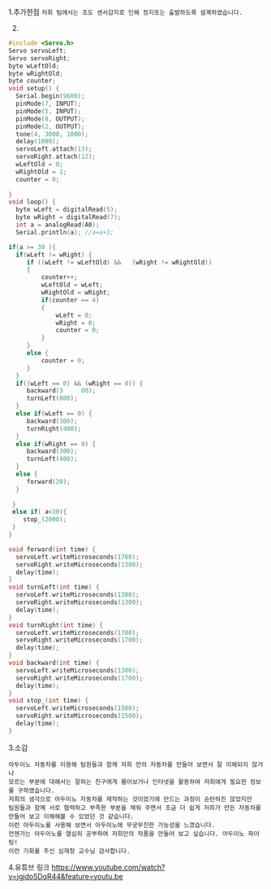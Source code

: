 1.추가한점
```저희 팀에서는 조도 센서감지로 인해 정지또는 출발하도록 설계하였습니다.```

2. 
```c
#include <Servo.h> 
Servo servoLeft; 
Servo servoRight;
byte wLeftOld; 
byte wRightOld;
byte counter; 
void setup() {
  Serial.begin(9600);
  pinMode(7, INPUT); 
  pinMode(5, INPUT);  
  pinMode(8, OUTPUT); 
  pinMode(2, OUTPUT);  
  tone(4, 3000, 1000); 
  delay(1000); 
  servoLeft.attach(13); 
  servoRight.attach(12); 
  wLeftOld = 0; 
  wRightOld = 1;
  counter = 0; 
  
} 
void loop() {
  byte wLeft = digitalRead(5);  
  byte wRight = digitalRead(7); 
  int a = analogRead(A0);
  Serial.println(a); //a=a+1;

if(a >= 30 ){
  if(wLeft != wRight) { 
     if ((wLeft != wLeftOld) &&   (wRight != wRightOld))
     {
         counter++; 
         wLeftOld = wLeft; 
         wRightOld = wRight;
         if(counter == 4) 
         {
             wLeft = 0; 
             wRight = 0;
             counter = 0; 
         }
     }
     else {
         counter = 0; 
     }
  }
  if((wLeft == 0) && (wRight == 0)) {
     backward(3     00); 
     turnLeft(800); 
  }
  else if(wLeft == 0) {
     backward(300); 
     turnRight(400); 
  }
  else if(wRight == 0) {
     backward(300); 
     turnLeft(400); 
  }
  else {
     forward(20); 
  }
  
 }
 else if( a<30){
    stop_(2000);
 }
}

void forward(int time) {
  servoLeft.writeMicroseconds(1700); 
  servoRight.writeMicroseconds(1300); 
  delay(time); 
}
void turnLeft(int time) {
  servoLeft.writeMicroseconds(1300); 
  servoRight.writeMicroseconds(1300); 
  delay(time); 
}
void turnRight(int time) {
  servoLeft.writeMicroseconds(1700); 
  servoRight.writeMicroseconds(1700); 
  delay(time); 
}
void backward(int time) {
  servoLeft.writeMicroseconds(1300); 
  servoRight.writeMicroseconds(1700); 
  delay(time);
}
void stop_(int time) {
  servoLeft.writeMicroseconds(1500); 
  servoRight.writeMicroseconds(1500); 
  delay(time);
}
```

3.소감
```
아두이노 자동차를 이용해 팀원들과 함께 저희 만의 자동차를 만들어 보면서 잘 이해되지 않거나
모르는 부분에 대해서는 잘하는 친구에게 물어보거나 인터넷을 활용하여 저희에게 필요한 정보를 구하였습니다. 
저희의 생각으로 아두이노 자동차를 제작하는 것이었기에 만드는 과정이 순탄하진 않았지만
팀원들과 함께 서로 협력하고 부족한 부분을 채워 주면서 조금 더 쉽게 저희가 만든 자동차를 만들어 보고 이해해볼 수 있었던 것 같습니다. 
이런 아두이노를 사용해 보면서 아두이노에 무궁무진한 가능성을 느꼈습니다. 
언젠가는 아두이노를 열심히 공부하여 저희만의 작품을 만들어 보고 싶습니다. 아두이노 파이팅!
이런 기회를 주신 심재창 교수님 감사합니다.
```

4.유튜브 링크
https://www.youtube.com/watch?v=jgjdo5DqR44&feature=youtu.be
